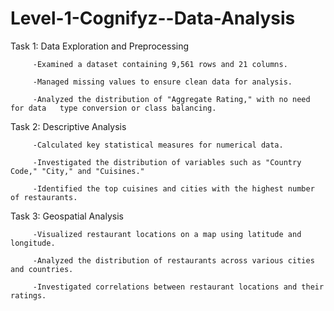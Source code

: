 # Level-1-Cognifyz--Data-Analysis
Task 1: Data Exploration and Preprocessing

         -Examined a dataset containing 9,561 rows and 21 columns.

         -Managed missing values to ensure clean data for analysis.

         -Analyzed the distribution of "Aggregate Rating," with no need for data   type conversion or class balancing.



Task 2: Descriptive Analysis

         -Calculated key statistical measures for numerical data.

         -Investigated the distribution of variables such as "Country Code," "City," and "Cuisines."

         -Identified the top cuisines and cities with the highest number of restaurants.



Task 3: Geospatial Analysis

         -Visualized restaurant locations on a map using latitude and longitude.

         -Analyzed the distribution of restaurants across various cities and countries.

         -Investigated correlations between restaurant locations and their ratings.

